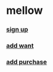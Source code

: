 # mellow

<h3><a href="https://mellowout.typeform.com/to/RDRlbB" target="_blank">sign up</a></h3>

<h3><a href="https://mellowout.typeform.com/to/tnyLYV" target="_blank">add want</a></h3>

<h3><a href="https://mellowout.typeform.com/to/WQMxJA" target="_blank">add purchase</a></h3>
